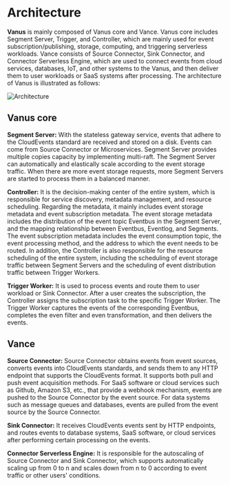 # Architecture

**Vanus** is mainly composed of Vanus core and Vance. Vanus core includes Segment Server, Trigger, and Controller, which are mainly used for event subscription/publishing, storage, computing, and triggering serverless workloads. Vance consists of Source Connector, Sink Connector, and Connector Serverless Engine, which are used to connect events from cloud services, databases, IoT, and other systems to the Vanus, and then deliver them to user workloads or SaaS systems after processing. The architecture of Vanus is illustrated as follows:


![Architecture](https://user-images.githubusercontent.com/4669944/174031662-58123692-e01c-43c4-931f-5e1ec9b9a2da.jpeg)


## Vanus core

**Segment Server:** With the stateless gateway service, events that adhere to the CloudEvents standard are received and stored on a disk.  Events can come from Source Connector or Microservices. Segment Server provides multiple copies capacity by implementing multi-raft. The Segment Server can automatically and elastically scale according to the event storage traffic. When there are more event storage requests, more Segment Servers are started to process them in a balanced manner.

**Controller:** It is the decision-making center of the entire system,  which is responsible for service discovery, metadata management, and resource scheduling. Regarding the metadata,  it mainly includes event storage metadata and event subscription metadata. The event storage metadata includes the distribution of the event topic Eventbus in the Segment Server, and the mapping relationship between Eventbus, Eventlog, and Segments. The event subscription metadata includes the event consumption topic, the event processing method, and the address to which the event needs to be routed. In addition, the Controller is also responsible for the resource scheduling of the entire system, including the scheduling of event storage traffic between Segment Servers and the scheduling of event distribution traffic between Trigger Workers.

**Trigger Worker:** It is used to process events and route them to user workload or Sink Connector. After a user creates the subscription, the Controller assigns the subscription task to the specific Trigger Worker. The Trigger Worker captures the events of the corresponding Eventbus, completes the even filter and even transformation, and then delivers the events.

## Vance

**Source Connector:** Source Connector obtains events from event sources, converts events into CloudEvents standards, and sends them to any HTTP endpoint that supports the CloudEvents format. It supports both pull and push event acquisition methods. For SaaS software or cloud services such as Github, Amazon S3, etc.,  that provide a webhook mechanism, events are pushed to the Source Connector by the event source. For data systems such as message queues and databases, events are pulled from the event source by the Source Connector.

**Sink Connector:** It receives CloudEvents events sent by HTTP endpoints, and routes events to database systems, SaaS software, or cloud services after performing certain processing on the events.

**Connector Serverless Engine:** It is responsible for the autoscaling of Source Connector and Sink Connector, which supports automatically scaling up from 0 to n and scales down from n to 0 according to event traffic or other users' conditions.
